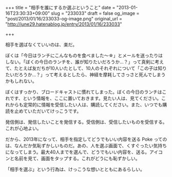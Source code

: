 +++
title = "相手を誰にするか選ぶということ"
date = "2013-01-16T23:30:33+09:00"
slug = "233033"
draft = false
og_image = "post/2013/01/16/233033-og-image.png"
original_url = "http://june29.hatenablog.jp/entry/2013/01/16/233033"

+++

<p>相手を選ばなくていいのは、楽だ。</p>
<p>ぼくは「今日はランチにこんなものを食べました〜☆」とメールを送ったりはしない。「ぼくの今日のランチを、誰が知りたいだろうか…？」って真剣に考えて、たとえば友だちが10人いたとして、10人のそれぞれについて「この子は知りたいだろうか…？」って考えるとしたら、神経を摩耗してさっさと死んでしまうかもしれない。</p>
<p>ぼくはすっかり、ブロードキャストに慣れてしまった。ぼくの今日のランチはこれです、という情報を、ここに置いておきます。見たい人は、見てください。これからも定常的に情報を受信したい人は、購読してください。また、いつでも購読を止めていただいてけっこうです。</p>
<p>発信側は、発信したいことを発信する。受信側は、受信したいものを受信する。これが心地よい。</p>
<p>だから、2013年になって、相手を指定してどうでもいい内容を送る Poke ってのは、なんだか気恥ずかしいものだ。あの、人を選ぶ画面で、くすぐったい気持ちになってしまう。最大40人までを選んで、どうでもいい内容を、送る。アイコンと名前を見て、画面をタップする。これがどうにも恥ずかしい。</p>
<p>「相手を選ぶ」という行為は、けっこうな想いとともにあるらしい。</p>